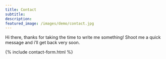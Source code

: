 ```yaml
---
title: Contact
subtitle:
description: 
featured_image: /images/demo/contact.jpg
---
```


Hi there, thanks for taking the time to write me something!
 Shoot me a quick message and i’ll get back very soon.

{% include contact-form.html %}
